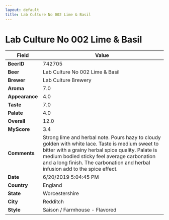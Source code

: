 ```yaml
---
layout: default
title: Lab Culture No 002 Lime & Basil
---
```


# Lab Culture No 002 Lime & Basil

| Field         | Value     |
|---------------|-----------|
| **BeerID** | 742705 |
| **Beer** | Lab Culture No 002 Lime & Basil |
| **Brewer** | Lab Culture Brewery |
| **Aroma** | 7.0 |
| **Appearance** | 4.0 |
| **Taste** | 7.0 |
| **Palate** | 4.0 |
| **Overall** | 12.0 |
| **MyScore** | 3.4 |
| **Comments** | Strong lime and herbal note. Pours hazy to cloudy golden with white lace. Taste is medium sweet to bitter with a grainy herbal spice quality. Palate is medium bodied sticky feel average carbonation and a long finish.  The carbonation and herbal  infusion add to the spice effect. |
| **Date** | 6/20/2019 5:04:45 PM |
| **Country** | England |
| **State** | Worcestershire |
| **City** | Redditch |
| **Style** | Saison / Farmhouse - Flavored |
